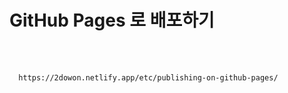 # GitHub Pages 로 배포하기

<br>
<br>

```
  https://2dowon.netlify.app/etc/publishing-on-github-pages/
```
